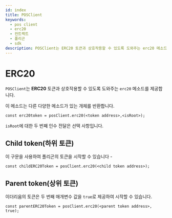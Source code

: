 ```yaml
---
id: index
title: POSClient
keywords:
  - pos client
  - erc20
  - 컨트랙트
  - 폴리곤
  - sdk
description: POSClient는 ERC20 토큰과 상호작용할 수 있도록 도와주는 erc20 메소드를 제공합니다.
---
```


# ERC20

`POSClient`는 **ERC20** 토큰과 상호작용할 수 있도록 도와주는 `erc20` 메소드를 제공합니다.

이 메소드는 다른 다양한 메소드가 있는 개체를 반환합니다.

```
const erc20token = posClient.erc20(<token address>,<isRoot>);
```

`isRoot`에 대한 두 번째 인수 전달은 선택 사항입니다.

## Child token(하위 토큰)

이 구문을 사용하여 폴리곤의 토큰을 시작할 수 있습니다 -

```
const childERC20Token = posClient.erc20(<child token address>);
```

## Parent token(상위 토큰)

이더리움의 토큰은 두 번째 매개변수 값을 `true`로 제공하여 시작할 수 있습니다.

```
const parentERC20Token = posClient.erc20(<parent token address>, true);
```
